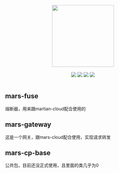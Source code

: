 <div align=center>
<img width="200px;" src="http://mars-framework.com/img/logo-github.png"/>
</div>

<br/>

<div align=center>

<img src="https://img.shields.io/badge/licenes-MIT-brightgreen.svg"/>
<img src="https://img.shields.io/badge/jdk-1.8+-brightgreen.svg"/>
<img src="https://img.shields.io/badge/maven-3.5.4+-brightgreen.svg"/>
<img src="https://img.shields.io/badge/release-master-brightgreen.svg"/>

</div>

<br/>

## mars-fuse
熔断器，用来跟martian-cloud配合使用的

## mars-gateway
这是一个网关，跟mars-cloud配合使用，实现请求转发

## mars-cp-base
公共包，目前还没正式使用，且里面的类几乎为0
